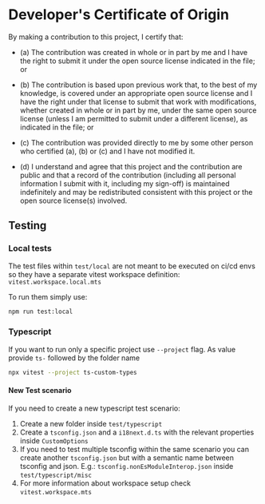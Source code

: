 # Developer's Certificate of Origin

By making a contribution to this project, I certify that:

- (a) The contribution was created in whole or in part by me and I have the
  right to submit it under the open source license indicated in the file; or

- (b) The contribution is based upon previous work that, to the best of my
  knowledge, is covered under an appropriate open source license and I have the
  right under that license to submit that work with modifications, whether
  created in whole or in part by me, under the same open source license (unless
  I am permitted to submit under a different license), as indicated in the file;
  or

- (c) The contribution was provided directly to me by some other person who
  certified (a), (b) or (c) and I have not modified it.

- (d) I understand and agree that this project and the contribution are public
  and that a record of the contribution (including all personal information I
  submit with it, including my sign-off) is maintained indefinitely and may be
  redistributed consistent with this project or the open source license(s)
  involved.

## Testing

### Local tests

The test files within `test/local` are not meant to be executed on ci/cd envs
so they have a separate vitest workspace definition: `vitest.workspace.local.mts`

To run them simply use:

```bash
npm run test:local
```

### Typescript

If you want to run only a specific project use `--project` flag.
As value provide `ts-` followed by the folder name

```bash
npx vitest --project ts-custom-types
```

#### New Test scenario

If you need to create a new typescript test scenario:

1. Create a new folder inside `test/typescript`
2. Create a `tsconfig.json` and a `i18next.d.ts` with the relevant properties inside `CustomOptions`
3. If you need to test multiple tsconfig within the same scenario you can create another `tsconfig.json` but with a semantic name between tsconfig and json.
   E.g.: `tsconfig.nonEsModuleInterop.json` inside `test/typescript/misc`
4. For more information about workspace setup check `vitest.workspace.mts`
